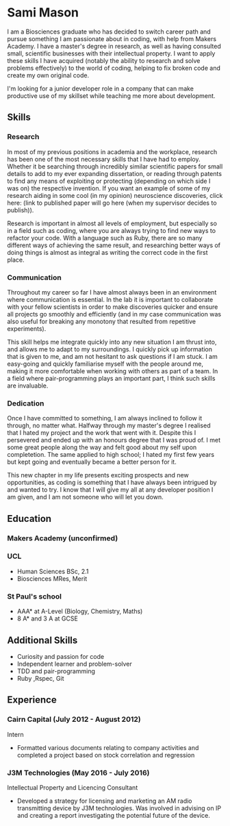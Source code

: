 # Sami Mason

I am a Biosciences graduate who has decided to switch career path and pursue something I am passionate about in coding, with help from Makers Academy. I have a master's degree in research, as well as having consulted small, scientific businesses with their intellectual property. I want to apply these skills I have acquired (notably the ability to research and solve problems effectively) to the world of coding, helping to fix broken code and create my own original code.

I'm looking for a junior developer role in a company that can make productive use of my skillset while teaching me more about development.


## Skills

### Research

In most of my previous positions in academia and the workplace, research has been one of the most necessary skills that I have had to employ. Whether it be searching through incredibly similar scientific papers for small details to add to my ever expanding dissertation, or reading through patents to find any means of exploiting or protecting (depending on which side I was on) the respective invention. If you want an example of some of my research aiding in some cool (in my opinion) neuroscience discoveries, click here: (link to published paper will go here (when my supervisor decides to publish)).

Research is important in almost all levels of employment, but especially so in a field such as coding, where you are always trying to find new ways to refactor your code. With a language such as Ruby, there are so many different ways of achieving the same result, and researching better ways of doing things is almost as integral as writing the correct code in the first place.

### Communication

Throughout my career so far I have almost always been in an environment where communication is essential. In the lab it is important to collaborate with your fellow scientists in order to make discoveries quicker and ensure all projects go smoothly and efficiently (and in my case communication was also useful for breaking any monotony that resulted from repetitive experiments).

This skill helps me integrate quickly into any new situation I am thrust into, and allows me to adapt to my surroundings. I quickly pick up information that is given to me, and am not hesitant to ask questions if I am stuck. I am easy-going and quickly familiarise myself with the people around me, making it more comfortable when working with others as part of a team. In a field where pair-programming plays an important part, I think such skills are invaluable.

### Dedication

Once I have committed to something, I am always inclined to follow it through, no matter what. Halfway through my master's degree I realised that I hated my project and the work that went with it. Despite this I persevered and ended up with an honours degree that I was proud of. I met some great people along the way and felt good about my self upon completetion. The same applied to high school; I hated my first few years but kept going and eventually became a better person for it.

This new chapter in my life presents exciting prospects and new opportunities, as coding is something that I have always been intrigued by and wanted to try. I know that I will give my all at any developer position I am given, and I am not someone who will let you down.


## Education

### Makers Academy (unconfirmed)

### UCL

- Human Sciences BSc, 2.1
- Biosciences MRes, Merit

### St Paul's school

- AAA* at A-Level (Biology, Chemistry, Maths)
- 8 A* and 3 A at GCSE


## Additional Skills

- Curiosity and passion for code
- Independent learner and problem-solver
- TDD and pair-programming
- Ruby ,Rspec, Git


## Experience

### Cairn Capital (July 2012 - August 2012)
Intern
- Formatted various documents relating to company activities and completed a project based on stock
correlation and regression

### J3M Technologies (May 2016 - July 2016)
Intellectual Property and Licencing Consultant
- Developed a strategy for licensing and marketing an AM radio transmitting device by J3M technologies. Was
involved in advising on IP and creating a report investigating the potential future of the device.
